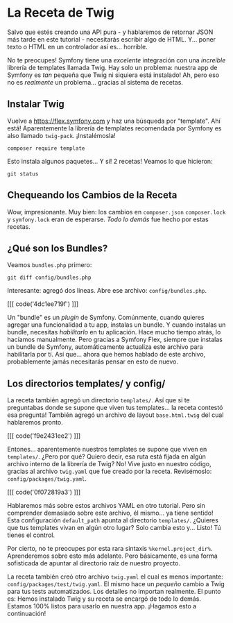 # La Receta de Twig

Salvo que estés creando una API pura - y hablaremos de retornar JSON más tarde
en este tutorial - necesitarás escribir algo de HTML. Y... poner texto o HTML
en un controlador así es... horrible.

No te preocupes! Symfony tiene una *excelente* integración con una *increíble* librería
de templates llamada Twig. Hay solo un problema: nuestra app de Symfony es *tan* pequeña
que Twig ni siquiera está instalado! Ah, pero eso no es *realmente* un problema... gracias
al sistema de recetas.

## Instalar Twig

Vuelve a https://flex.symfony.com y haz una búsqueda por "template". Ahí está!
Aparentemente la librería de templates recomendada por Symfony es also llamado `twig-pack`.
¡Instalémosla!

```terminal
composer require template
```

Esto instala algunos paquetes... Y sí! 2 recetas! Veamos lo que hicieron:

```terminal
git status
```

## Chequeando los Cambios de la Receta

Wow, impresionante. Muy bien: los cambios en `composer.json` `composer.lock`
y `symfony.lock` eran de esperarse. *Todo lo demás* fue hecho por estas recetas.

## ¿Qué son los Bundles?

Veamos `bundles.php` primero:

```terminal
git diff config/bundles.php
```

Interesante: agregó dos lineas. Abre ese archivo: `config/bundles.php`.

[[[ code('4dc1ee719f') ]]]

Un "bundle" es un *plugin* de Symfony. Comúnmente, cuando quieres agregar una funcionalidad
a tu app, instalas un bundle. Y cuando instalas un bundle, necesitas
*habilitarlo* en tu aplicación. Hace mucho tiempo atrás, lo hacíamos manualmente.
Pero gracias a Symfony Flex, siempre que instalas un bundle de Symfony,
automáticamente actualiza este archivo para habilitarla por tí. Así que... ahora que hemos
hablado de este archivo, probablemente jamás necesitarás pensar en esto de nuevo.

## Los directorios templates/ y config/

La receta también agregó un directorio `templates/`. Así que si te preguntabas donde se
supone que viven tus templates... la receta contestó esa pregunta!
También agregó un archivo de layout `base.html.twig` del cual hablaremos pronto.

[[[ code('f9e2431ee2') ]]]

Entones... aparentemente nuestros templates se supone que viven en `templates/`.
¿Pero por qué? Quiero decir, esa ruta está fijada en algún archivo interno de la
librería de Twig? No! Vive justo en nuestro código, gracias al archivo
`twig.yaml` que fue creado por la receta. Revisémoslo: `config/packages/twig.yaml`.

[[[ code('0f072819a3') ]]]

Hablaremos más sobre estos archivos YAML en otro tutorial. Pero sin comprender demasiado
sobre este archivo, él mismo... ya tiene sentido! Esta configuración `default_path`
apunta al directorio `templates/`. ¿Quieres que tus templates vivan en algún otro lugar?
Solo cambia esto y... Listo! Tú tienes el control.

Por cierto, no te preocupes por esta rara sintaxis `%kernel.project_dir%`.
Aprenderemos sobre esto más adelante. Pero básicamente, es una forma sofisticada de
apuntar al directorio raíz de nuestro proyecto.

La receta también creó otro archivo `twig.yaml` el cual es menos importante:
`config/packages/test/twig.yaml`. El mismo hace un *pequeño* cambio a Twig
para tus tests automatizados. Los detalles no importan realmente. El punto es:
Hemos instalado Twig y su receta se encargó de todo lo demás.
Estamos 100% listos para usarlo en nuestra app. ¡Hagamos esto a continuación!
